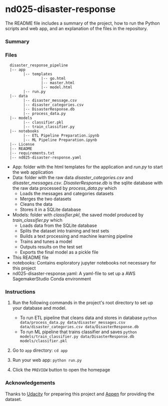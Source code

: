 # nd025-disaster-response

The README file includes a summary of the project, how to run the Python scripts and web app, and an explanation of the files in the repository.
### Summary

### Files

      disaster_response_pipeline
      |-- app
            |-- templates
                    |-- go.html
                    |-- master.html
                    |-- model.html
            |-- run.py
      |-- data
            |-- disaster_message.csv
            |-- disaster_categories.csv
            |-- DisasterResponse.db
            |-- process_data.py
      |-- models
            |-- classifier.pkl
            |-- train_classifier.py
      |-- notebooks
            |-- ETL Pipeline Preparation.ipynb
            |-- ML Pipeline Preparation.ipynb
      |-- License
      |-- README
      |-- requirements.txt
      |-- nd025-disaster-response.yaml

- App: folder with the html templates for the application and *run.py* to start the web application
- Data: folder with the raw data *disaster_categories.csv* and *disaster_messages.csv*. *DisasterResponse.db* is the sqlite database with the raw data processed by *process_data.py* which
    * Loads the messages and categories datasets
    * Merges the two datasets
    * Cleans the data
    * Stores it in a SQLite database
- Models: folder with *classifier.pkl*, the saved model produced by *train_classifier.py* which
    * Loads data from the SQLite database
    * Splits the dataset into training and test sets
    * Builds a text processing and machine learning pipeline
    * Trains and tunes a model
    * Outputs results on the test set
    * Exports the final model as a pickle file
- This README file
- notebooks: Contains exploratory jupyter notebooks not necessary for this project
- nd025-disaster-response.yaml: A yaml-file to set up a AWS SagemakerStudio Conda environment

### Instructions
1. Run the following commands in the project's root directory to set up your database and model.

    - To run ETL pipeline that cleans data and stores in database
        `python data/process_data.py data/disaster_messages.csv data/disaster_categories.csv data/DisasterResponse.db`
    - To run ML pipeline that trains classifier and saves
        `python models/train_classifier.py data/DisasterResponse.db models/classifier.pkl`

2. Go to `app` directory: `cd app`

3. Run your web app: `python run.py`

4. Click the `PREVIEW` button to open the homepage

### Acknowledgements
Thanks to [Udacity](https://udacity.com) for preparing this project and [Appen](https://appen.com/) for providing the dataset.
